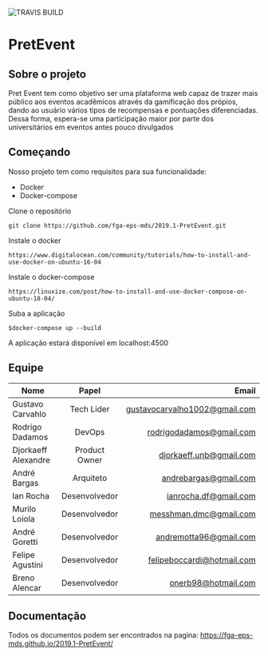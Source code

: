 ![TRAVIS BUILD](https://travis-ci.com/fga-eps-mds/2019.1-PretEvent.svg?branch=master)

# PretEvent

## Sobre o projeto

Pret Event tem como objetivo ser uma plataforma web capaz de trazer mais público aos eventos acadêmicos através da gamificação dos própios, dando ao usuário vários tipos de recompensas e pontuações diferenciadas. Dessa forma, espera-se uma participação maior por parte dos universitários em eventos antes pouco divulgados



## Começando

Nosso projeto tem como requisitos para sua funcionalidade:
* Docker
* Docker-compose

Clone o repositório

```
git clone https://github.com/fga-eps-mds/2019.1-PretEvent.git
```
Instale o docker
```
https://www.digitalocean.com/community/tutorials/how-to-install-and-use-docker-on-ubuntu-16-04
```

Instale o docker-compose

```
https://linuxize.com/post/how-to-install-and-use-docker-compose-on-ubuntu-18-04/
```

Suba a aplicação

```
$docker-compose up --build
```

A aplicação estará disponível em localhost:4500

## Equipe

| Nome        | Papel            |Email  |
| ------------- |:-------------:| -----:|
| Gustavo Carvahlo      | Tech Lider| gustavocarvalho1002@gmail.com |
| Rodrigo Dadamos   | DevOps | rodrigodadamos@gmail.com |
| Djorkaeff Alexandre | Product Owner |djorkaeff.unb@gmail.com|
| André Bargas| Arquiteto | andrebargas@gmail.com| 
| Ian Rocha | Desenvolvedor| ianrocha.df@gmail.com|
| Murilo Loiola | Desenvolvedor | messhman.dmc@gmail.com |
| André Goretti| Desenvolvedor | andremotta96@gmail.com |
| Felipe Agustini | Desenvolvedor| felipeboccardi@hotmail.com|
| Breno Alencar | Desenvolvedor | onerb98@hotmail.com|


## Documentação

Todos os documentos podem ser encontrados na pagina:  https://fga-eps-mds.github.io/2019.1-PretEvent/



